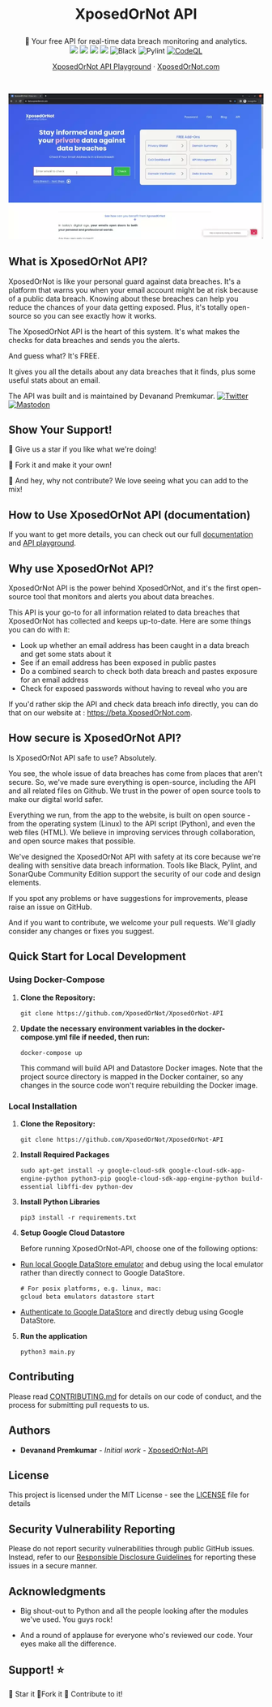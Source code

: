 <p align="center"><h1 align="center">XposedOrNot API </p></h1>
 
<p align="center">
🎉 Your free API for real-time data breach monitoring and analytics. <br>
<a href="https://github.com/XposedOrNot/XposedOrNot-API/blob/master/LICENSE"><img src="https://img.shields.io/badge/license-MIT-blue"></a>
<a href="https://github.com/psf/black"><img src="https://img.shields.io/static/v1?label=code%20style&message=black&color=blue"></a>
<a href=""><img src="https://img.shields.io/badge/code%20style-pep8-blue.svg"></a>
<a href="https://github.com/XposedOrNot/XposedOrNot-API/blob/master/CONTRIBUTING.md"><img src="https://img.shields.io/badge/Contributions-Welcome-brightgreen"></a>
<img src="https://github.com/XposedOrNot/XposedOrNot-API/actions/workflows/black.yml/badge.svg" alt="Black">
<img src="https://github.com/XposedOrNot/XposedOrNot-API/actions/workflows/pylint.yml/badge.svg" alt="Pylint">
 <a href="https://github.com/XposedOrNot/XposedOrNot-API/actions/workflows/codeql.yml"><img src="https://github.com/XposedOrNot/XposedOrNot-API/actions/workflows/codeql.yml/badge.svg" alt="CodeQL"></a>

<p align="center">     
    <a href="https://xposedornot.docs.apiary.io/" target="_blank">XposedOrNot API Playground</a>    ·
    <a href="https://xposedornot.com" target="_blank"> XposedOrNot.com</a>
</p> <br>  
</p>  
<p align="center">
  <img src="https://github.com/XposedOrNot/XposedOrNot-Website/blob/master/static/images/xon.webp" alt="XposedOrNot demo">
</p>


## What is XposedOrNot API?

XposedOrNot is like your personal guard against data breaches. It's a platform that warns you when your email account might be at risk because of a public data breach. Knowing about these breaches can help you reduce the chances of your data getting exposed. Plus, it's totally open-source so you can see exactly how it works.

The XposedOrNot API is the heart of this system. It's what makes the checks for data breaches and sends you the alerts. 

And guess what? It's FREE. 

It gives you all the details about any data breaches that it finds, plus some useful stats about an email.

The API was built and is maintained by Devanand Premkumar.
[![Twitter](https://img.shields.io/badge/Twitter-blue?style=flat-square&logo=twitter&logoColor=white&url=https%3A%2F%2Ftwitter.com%2Fdevaonbreaches)](https://twitter.com/devaonbreaches)
[![Mastodon](https://img.shields.io/badge/-Mastodon-blue?style=flat-square&logo=mastodon&logoColor=white&link=https://infosec.exchange/@DevaOnBreaches)](https://infosec.exchange/@DevaOnBreaches)



## Show Your Support!

🌟 Give us a star if you like what we're doing!

🍴 Fork it and make it your own!

🤝 And hey, why not contribute? We love seeing what you can add to the mix!

## How to Use XposedOrNot API (documentation)


If you want to get more details, you can check out our full [documentation](https://beta.XposedOrNot.com/api_doc) and [API playground](https://xposedornot.docs.apiary.io/).

## Why use XposedOrNot API?

XposedOrNot API is the power behind XposedOrNot, and it's the first open-source tool that monitors and alerts you about data breaches.

This API is your go-to for all information related to data breaches that XposedOrNot has collected and keeps up-to-date. Here are some things you can do with it:
- Look up whether an email address has been caught in a data breach and get some stats about it
- See if an email address has been exposed in public pastes
- Do a combined search to check both data breach and pastes exposure for an email address
- Check for exposed passwords without having to reveal who you are

If you'd rather skip the API and check data breach info directly, you can do that on our website at : https://beta.XposedOrNot.com.


## How secure is XposedOrNot API?

Is XposedOrNot API safe to use? Absolutely.

You see, the whole issue of data breaches has come from places that aren't secure. So, we've made sure everything is open-source, including the API and all related files on Github. We trust in the power of open source tools to make our digital world safer.

Everything we run, from the app to the website, is built on open source - from the operating system (Linux) to the API script (Python), and even the web files (HTML). We believe in improving services through collaboration, and open source makes that possible.

We've designed the XposedOrNot API with safety at its core because we're dealing with sensitive data breach information. Tools like Black, Pylint, and SonarQube Community Edition support the security of our code and design elements.

If you spot any problems or have suggestions for improvements, please raise an issue on GitHub.

And if you want to contribute, we welcome your pull requests. We'll gladly consider any changes or fixes you suggest.

## Quick Start for Local Development

### Using Docker-Compose

1. **Clone the Repository:**

    ```shell
    git clone https://github.com/XposedOrNot/XposedOrNot-API
    ```

2. **Update the necessary environment variables in the docker-compose.yml file if needed, then run:**


    ```shell
    docker-compose up
    ```

    This command will build API and Datastore Docker images. Note that the project source directory is mapped in the Docker container, so any changes in the source code won't require rebuilding the Docker image.

### Local Installation

1. **Clone the Repository:**

    ```shell
    git clone https://github.com/XposedOrNot/XposedOrNot-API
    ```

2. **Install Required Packages**

    ```shell
    sudo apt-get install -y google-cloud-sdk google-cloud-sdk-app-engine-python python3-pip google-cloud-sdk-app-engine-python build-essential libffi-dev python-dev 
    ```

3. **Install Python Libraries**


    ```shell
    pip3 install -r requirements.txt
    ```

4. **Setup Google Cloud Datastore**

    Before running XposedOrNot-API, choose one of the following options:

-   [Run local Google DataStore emulator](https://cloud.google.com/datastore/docs/tools/datastore-emulator)
    and debug using the local emulator rather than directly connect to Google DataStore. 

    ```shell
    # For posix platforms, e.g. linux, mac:
    gcloud beta emulators datastore start
    ```

-   [Authenticate to Google DataStore](https://cloud.google.com/sdk/gcloud/reference/beta/auth/application-default) and directly debug using Google DataStore.

5. **Run the application**

    ```shell
    python3 main.py
    ```

## Contributing

Please read [CONTRIBUTING.md](https://github.com/XposedOrNot/XposedOrNot-API/blob/master/CONTRIBUTING.md) for details on our code of conduct, and the process for submitting pull requests to us.


## Authors

* **Devanand Premkumar** - *Initial work* - [XposedOrNot-API](https://github.com/XposedOrNot/XposedOrNot-API)

## License

This project is licensed under the MIT License - see the [LICENSE](LICENSE) file for details

## Security Vulnerability Reporting

Please do not report security vulnerabilities through public GitHub issues. Instead, refer to our [Responsible Disclosure Guidelines](https://beta.xposedornot.com/responsible-disclosure) for reporting these issues in a secure manner.


## Acknowledgments

* Big shout-out to Python and all the people looking after the modules we've used. You guys rock!

* And a round of applause for everyone who's reviewed our code. Your eyes make all the difference.

## Support! :star:

:star2: Star it
:fork_and_knife:Fork it
:handshake: Contribute to it!
